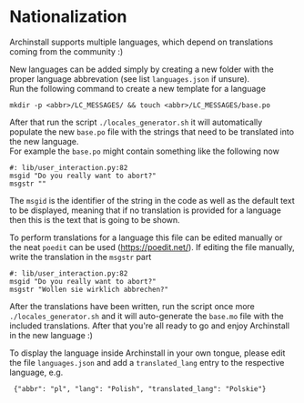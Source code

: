 # Nationalization

Archinstall supports multiple languages, which depend on translations coming from the community :) 

New languages can be added simply by creating a new folder with the proper language abbrevation (see list `languages.json` if unsure).  
Run the following command to create a new template for a language
```
mkdir -p <abbr>/LC_MESSAGES/ && touch <abbr>/LC_MESSAGES/base.po
```

After that run the script `./locales_generator.sh` it will automatically populate the new `base.po` file with the strings that 
need to be translated into the new language.  
For example the `base.po` might contain something like the following now 
```
#: lib/user_interaction.py:82
msgid "Do you really want to abort?"
msgstr ""
```

The `msgid` is the identifier of the string in the code as well as the default text to be displayed, meaning that if no
translation is provided for a language then this is the text that is going to be shown. 

To perform translations for a language this file can be edited manually or the neat `poedit` can be used (https://poedit.net/).
If editing the file manually, write the translation in the `msgstr` part

```
#: lib/user_interaction.py:82
msgid "Do you really want to abort?"
msgstr "Wollen sie wirklich abbrechen?"
```

After the translations have been written, run the script once more `./locales_generator.sh` and it will auto-generate the `base.mo` file with the included translations.
After that you're all ready to go and enjoy Archinstall in the new language :)

To display the language inside Archinstall in your own tongue, please edit the file `languages.json` and 
add a `translated_lang` entry to the respective language, e.g. 

```
 {"abbr": "pl", "lang": "Polish", "translated_lang": "Polskie"}
```
